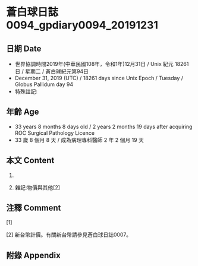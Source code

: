 # 蒼白球日誌0094_gpdiary0094_20191231 #

## 日期 Date ##

* 世界協調時間2019年(中華民國108年，令和1年)12月31日 / Unix 紀元 18261 日 / 星期二 / 蒼白球紀元第94日
* December 31, 2019 (UTC) / 18261 days since Unix Epoch / Tuesday / Globus Pallidum day 94
* 特殊註記:

## 年齡 Age ##

* 33 years 8 months 8 days old / 2 years 2 months 19 days after acquiring ROC Surgical Pathology Licence
* 33 歲 8 個月 8 天 / 成為病理專科醫師 2 年 2 個月 19 天

## 本文 Content ##

1. 

    
2. 雜記:物價與其他[2]

    

## 注釋 Comment ##

[1] 


[2] 新台幣計價。有關新台幣請參見蒼白球日誌0007。



## 附錄 Appendix ##

